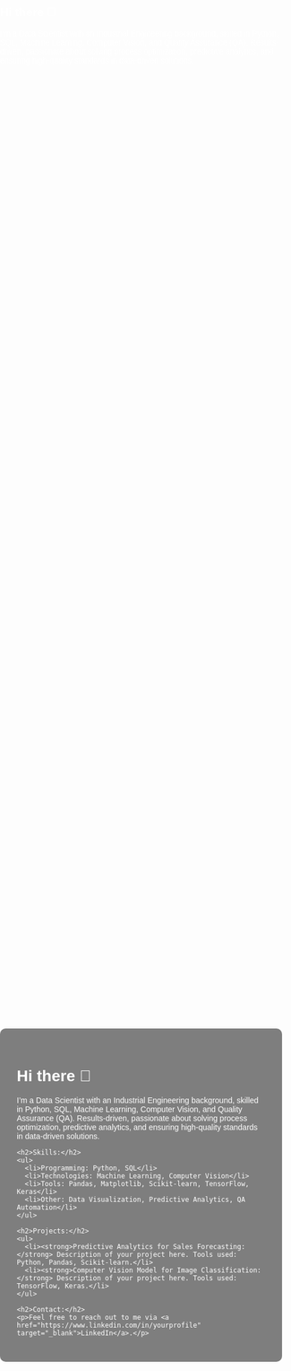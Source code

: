 ## Hi there 👋

I’m a Data Scientist with an Industrial Engineering background, skilled in Python, SQL, Machine Learning, Computer Vision, and Quality Assurance (QA). Results-driven, passionate about solving process optimization, predictive analytics, and ensuring high-quality standards in data-driven solutions.

<!DOCTYPE html>
<html lang="en">
<head>
  <meta charset="UTF-8">
  <meta name="viewport" content="width=device-width, initial-scale=1.0">
  <style>
    body {
      background-image: url('https://images.unsplash.com/photo-1526374965328-7f61d4dc18c5?q=80&w=2070&auto=format&fit=crop&ixlib=rb-4.0.3&ixid=M3wxMjA3fDB8MHxwaG90by1wYWdlfHx8fGVufDB8fHx8fA%3D%3D');
      background-size: cover;
      background-position: center;
      background-repeat: no-repeat;
      color: white; /* Color de texto para contraste */
      font-family: Arial, sans-serif; /* Fuente para el texto */
      margin: 0;
      padding: 0;
      height: 100vh;
    }
    .content {
      padding: 30px;
      background-color: rgba(0, 0, 0, 0.5); /* Fondo semi-transparente para el contenido */
      border-radius: 10px;
      max-width: 800px;
      margin: 0 auto;
      position: relative;
      top: 50%;
      transform: translateY(-50%);
    }
    h1, h2 {
      color: #fff;
    }
    a {
      color: #FFD700; /* Color dorado para enlaces */
    }
  </style>
</head>
<body>
  <div class="content">
    <h1>Hi there 👋</h1>
    <p>I’m a Data Scientist with an Industrial Engineering background, skilled in Python, SQL, Machine Learning, Computer Vision, and Quality Assurance (QA). Results-driven, passionate about solving process optimization, predictive analytics, and ensuring high-quality standards in data-driven solutions.</p>

    <h2>Skills:</h2>
    <ul>
      <li>Programming: Python, SQL</li>
      <li>Technologies: Machine Learning, Computer Vision</li>
      <li>Tools: Pandas, Matplotlib, Scikit-learn, TensorFlow, Keras</li>
      <li>Other: Data Visualization, Predictive Analytics, QA Automation</li>
    </ul>

    <h2>Projects:</h2>
    <ul>
      <li><strong>Predictive Analytics for Sales Forecasting:</strong> Description of your project here. Tools used: Python, Pandas, Scikit-learn.</li>
      <li><strong>Computer Vision Model for Image Classification:</strong> Description of your project here. Tools used: TensorFlow, Keras.</li>
    </ul>

    <h2>Contact:</h2>
    <p>Feel free to reach out to me via <a href="https://www.linkedin.com/in/yourprofile" target="_blank">LinkedIn</a>.</p>
  </div>
</body>
</html>
